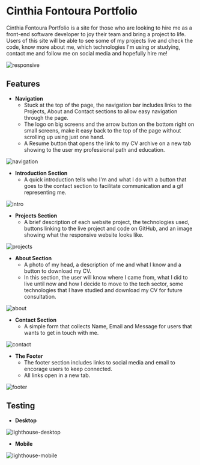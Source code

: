 # Cinthia Fontoura Portfolio

Cinthia Fontoura Portfolio is a site for those who are looking to hire me as a front-end software developer to joy their team and bring a project to life. Users of this site will be able to see some of my projects live and check the code, know more about me, which technologies I'm using or studying, contact me and follow me on social media and hopefully hire me!

![responsive](https://user-images.githubusercontent.com/80278757/155013491-f85f263b-3d5e-43e0-8d22-54fbc4639120.png)


## Features

* **Navigation**
  - Stuck at the top of the page, the navigation bar includes links to the Projects, About and Contact sections to allow easy navigation through the page. 
  - The logo on big screens and the arrow button on the bottom right on small screens, make it easy back to the top of the page without scrolling up using just one hand.
  - A Resume button that opens the link to my CV archive on a new tab showing to the user my professional path and education. 
  
![navigation](https://user-images.githubusercontent.com/80278757/155013514-8c47cd24-84c4-4a9c-bd1b-780159b5e795.png)


* **Introduction Section**
  - A quick introduction tells who I'm and what I do with a button that goes to the contact section to facilitate communication and a gif representing me. 
  
![intro](https://user-images.githubusercontent.com/80278757/155025035-8d9c2bae-3cd4-4310-ad73-65a2893d9e87.png)


* **Projects Section**
  - A brief description of each website project, the technologies used, buttons linking to the live project and code on GitHub, and an image showing what the responsive website looks like.
  
![projects](https://user-images.githubusercontent.com/80278757/155027185-aadcdb81-7d07-462a-b9d5-e0f6b580857e.png)


* **About Section**
  - A photo of my head, a description of me and what I know and a button to download my CV.
  - In this section, the user will know where I came from, what I did to live until now and how I decide to move to the tech sector, some technologies that I have studied and download my CV for future consultation.

![about](https://user-images.githubusercontent.com/80278757/155027291-86677484-2db4-4d77-b331-e7f397e63e75.png)


* **Contact Section**
  - A simple form that collects  Name, Email and Message for users that wants to get in touch with me.
  
![contact](https://user-images.githubusercontent.com/80278757/155027300-62d70c6d-1949-474f-af2c-808cfcbe34dd.png)


* **The Footer**
  - The footer section includes links to social media and email to encorage users to keep connected.
  - All links open in a new tab.
  
![footer](https://user-images.githubusercontent.com/80278757/155013571-a4a81c91-8f39-4689-8d46-5a8e2b891d63.png)



## Testing

* **Desktop**

![lighthouse-desktop](https://user-images.githubusercontent.com/80278757/155015265-51589f6d-93d3-45ce-8cd5-4ac9b374347f.png)


* **Mobile**

![lighthouse-mobile](https://user-images.githubusercontent.com/80278757/155015468-5e916e05-1fa0-4dfe-8cc3-8fcf57cca4f8.png)

